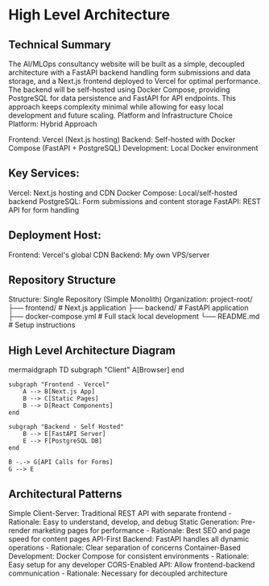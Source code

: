 # High Level Architecture

## Technical Summary

The AI/MLOps consultancy website will be built as a simple, decoupled architecture with a FastAPI backend handling form submissions and data storage, and a Next.js frontend deployed to Vercel for optimal performance. The backend will be self-hosted using Docker Compose, providing PostgreSQL for data persistence and FastAPI for API endpoints. This approach keeps complexity minimal while allowing for easy local development and future scaling.
Platform and Infrastructure Choice
Platform: Hybrid Approach

Frontend: Vercel (Next.js hosting)
Backend: Self-hosted with Docker Compose (FastAPI + PostgreSQL)
Development: Local Docker environment

## Key Services:

Vercel: Next.js hosting and CDN
Docker Compose: Local/self-hosted backend
PostgreSQL: Form submissions and content storage
FastAPI: REST API for form handling

## Deployment Host:

Frontend: Vercel's global CDN
Backend: My own VPS/server

## Repository Structure

Structure: Single Repository (Simple Monolith)
Organization:
project-root/
├── frontend/ # Next.js application
├── backend/ # FastAPI application
├── docker-compose.yml # Full stack local development
└── README.md # Setup instructions

## High Level Architecture Diagram

mermaidgraph TD
subgraph "Client"
A[Browser]
end

    subgraph "Frontend - Vercel"
        A --> B[Next.js App]
        B --> C[Static Pages]
        B --> D[React Components]
    end

    subgraph "Backend - Self Hosted"
        B --> E[FastAPI Server]
        E --> F[PostgreSQL DB]
    end

    B -.-> G[API Calls for Forms]
    G --> E

## Architectural Patterns

Simple Client-Server: Traditional REST API with separate frontend - Rationale: Easy to understand, develop, and debug
Static Generation: Pre-render marketing pages for performance - Rationale: Best SEO and page speed for content pages
API-First Backend: FastAPI handles all dynamic operations - Rationale: Clear separation of concerns
Container-Based Development: Docker Compose for consistent environments - Rationale: Easy setup for any developer
CORS-Enabled API: Allow frontend-backend communication - Rationale: Necessary for decoupled architecture
